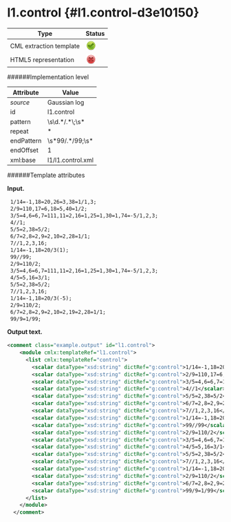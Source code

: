 # l1.control {#l1.control-d3e10150}


| Type                                                                                                                                                | Status                                                                                                                                              |
|----|----|
| CML extraction template                                                                                                                             | ![](/imgs/Total.png)                                                                                                                                |
| HTML5 representation                                                                                                                                | ![](/imgs/None.png)                                                                                                                                 |

######Implementation level

| Attribute                                                                                                                                           | Value                                                                                                                                               |
|----|----|
| *source*                                                                                                                                            | Gaussian log                                                                                                                                        |
| id                                                                                                                                                  | l1.control                                                                                                                                          |
| pattern                                                                                                                                             | \\s\\d.\*/.\*\\;\\s\*                                                                                                                               |
| repeat                                                                                                                                              | \*                                                                                                                                                  |
| endPattern                                                                                                                                          | \\s\*99/.\*/99;\\s\*                                                                                                                                |
| endOffset                                                                                                                                           | 1                                                                                                                                                   |
| xml:base                                                                                                                                            | l1/l1.control.xml                                                                                                                                   |

######Template attributes

**Input.**

     1/14=-1,18=20,26=3,38=1/1,3;
     2/9=110,17=6,18=5,40=1/2;
     3/5=4,6=6,7=111,11=2,16=1,25=1,30=1,74=-5/1,2,3;
     4//1;
     5/5=2,38=5/2;
     6/7=2,8=2,9=2,10=2,28=1/1;
     7//1,2,3,16;
     1/14=-1,18=20/3(1);
     99//99;
     2/9=110/2;
     3/5=4,6=6,7=111,11=2,16=1,25=1,30=1,74=-5/1,2,3;
     4/5=5,16=3/1;
     5/5=2,38=5/2;
     7//1,2,3,16;
     1/14=-1,18=20/3(-5);
     2/9=110/2;
     6/7=2,8=2,9=2,10=2,19=2,28=1/1;
     99/9=1/99;
      

**Output text.**

```xml
<comment class="example.output" id="l1.control">
    <module cmlx:templateRef="l1.control">
      <list cmlx:templateRef="control">
        <scalar dataType="xsd:string" dictRef="g:control">1/14=-1,18=20,26=3,38=1/1,3</scalar>
        <scalar dataType="xsd:string" dictRef="g:control">2/9=110,17=6,18=5,40=1/2</scalar>
        <scalar dataType="xsd:string" dictRef="g:control">3/5=4,6=6,7=111,11=2,16=1,25=1,30=1,74=-5/1,2,3</scalar>
        <scalar dataType="xsd:string" dictRef="g:control">4//1</scalar>
        <scalar dataType="xsd:string" dictRef="g:control">5/5=2,38=5/2</scalar>
        <scalar dataType="xsd:string" dictRef="g:control">6/7=2,8=2,9=2,10=2,28=1/1</scalar>
        <scalar dataType="xsd:string" dictRef="g:control">7//1,2,3,16</scalar>
        <scalar dataType="xsd:string" dictRef="g:control">1/14=-1,18=20/3(1)</scalar>
        <scalar dataType="xsd:string" dictRef="g:control">99//99</scalar>
        <scalar dataType="xsd:string" dictRef="g:control">2/9=110/2</scalar>
        <scalar dataType="xsd:string" dictRef="g:control">3/5=4,6=6,7=111,11=2,16=1,25=1,30=1,74=-5/1,2,3</scalar>
        <scalar dataType="xsd:string" dictRef="g:control">4/5=5,16=3/1</scalar>
        <scalar dataType="xsd:string" dictRef="g:control">5/5=2,38=5/2</scalar>
        <scalar dataType="xsd:string" dictRef="g:control">7//1,2,3,16</scalar>
        <scalar dataType="xsd:string" dictRef="g:control">1/14=-1,18=20/3(-5)</scalar>
        <scalar dataType="xsd:string" dictRef="g:control">2/9=110/2</scalar>
        <scalar dataType="xsd:string" dictRef="g:control">6/7=2,8=2,9=2,10=2,19=2,28=1/1</scalar>
        <scalar dataType="xsd:string" dictRef="g:control">99/9=1/99</scalar>
      </list>
    </module>
  </comment>
```
